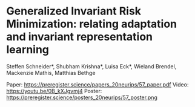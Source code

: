 # Generalized Invariant Risk Minimization: relating adaptation and invariant representation learning

Steffen Schneider*, Shubham Krishna*, Luisa Eck*, Wieland Brendel, Mackenzie Mathis, Matthias Bethge

Paper: https://preregister.science/papers_20neurips/57_paper.pdf
Video: https://youtu.be/0B_kXJgvmj4
Poster: https://preregister.science/posters_20neurips/57_poster.png
